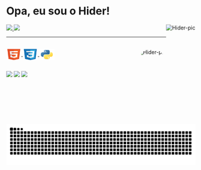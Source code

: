 <h1>Opa, eu sou o Hider!</h1>

<img align="right" alt="Hider-pic" height="200" src="https://cdn.discordapp.com/attachments/960986266160230492/960989972368863323/Image.png">

<div align="left">
  <a href="https://github.com/N0tHider">
  <img height="180em" src="https://github-readme-stats.vercel.app/api?username=N0tHider&&count_private=true&show_icons=true&&theme=dracula&include_all_commits=true"/>
  <img height="150em" src="https://github-readme-stats.vercel.app/api/top-langs/?username=N0tHider&layout=compact&langs_count=7&theme=dracula"/>
</div>

<hr />

<div style="display: inline_block"><br>
  <img align="center" alt="Hider-HTML" height="30" width="40" src="https://raw.githubusercontent.com/devicons/devicon/master/icons/html5/html5-original.svg">
  <img align="center" alt="Hider-CSS" height="30" width="40" src="https://raw.githubusercontent.com/devicons/devicon/master/icons/css3/css3-original.svg">
  <img align="center" alt="Hider-Python" height="30" width="40" src="https://raw.githubusercontent.com/devicons/devicon/master/icons/python/python-original.svg">
  <img align="right" alt="Hider-pic" height="200" style="border-radius:50px;" src="https://cdn.discordapp.com/attachments/960986266160230492/960989972368863323/Image.png">
</div>

##

<div> 
  <a href="https://www.youtube.com/c/HiderxD" target="_blank"><img src="https://img.shields.io/badge/YouTube-FF0000?style=for-the-badge&logo=youtube&logoColor=white" target="_blank"></a>
 	<a href="https://www.twitch.tv/NotHider" target="_blank"><img src="https://img.shields.io/badge/Twitch-9146FF?style=for-the-badge&logo=twitch&logoColor=white" target="_blank"></a>
  <a href="https://www.twitter.com/NotHider" target="_blank"><img src="https://img.shields.io/badge/Twitter-00acee?style=for-the-badge&logo=twitter&logoColor=white" target="_blank"></a>

  ![Snake animation](https://github.com/N0tHider/N0tHider/blob/output/github-contribution-grid-snake.svg)
</div>

<!-- Links para redes sociais, mas com logo.
<div align="center" style="display: flex; justify-content: space-between;">
  <a href="https://www.youtube.com/c/HiderxD">
    <img src="https://imgur.com/PMRCsrH.png" width="40" height="40" alt="YouTube">
  </a>
  <a href="https://www.twitch.tv/NotHider">
    <img src="https://imgur.com/rrxPUh0.png" width="40" height="40" alt="Twitch.tv">
  </a>
  <a href="https://twitter.com/NotHider">
    <img src="https://imgur.com/6UKZXAM.png" width="40" height="40" alt="Twitter">
  </a>
<div>
-->

<!--
**N0tHider/N0tHider** is a ✨ _special_ ✨ repository because its `README.md` (this file) appears on your GitHub profile.

Here are some ideas to get you started:

- 🔭 I’m currently working on ...
- 🌱 I’m currently learning ...
- 👯 I’m looking to collaborate on ...
- 🤔 I’m looking for help with ...
- 💬 Ask me about ...
- 📫 How to reach me: ...
- 😄 Pronouns: ...
- ⚡ Fun fact: ...
-->

